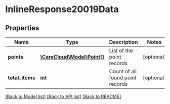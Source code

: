 # InlineResponse20019Data

## Properties
Name | Type | Description | Notes
------------ | ------------- | ------------- | -------------
**points** | [**\CareCloud\Model\Point[]**](Point.md) | List of the point records | [optional] 
**total_items** | **int** | Count of all found point records | [optional] 

[[Back to Model list]](../../README.md#documentation-for-models) [[Back to API list]](../../README.md#documentation-for-api-endpoints) [[Back to README]](../../README.md)

